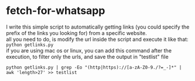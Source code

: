 # fetch-for-whatsapp
I write this simple script to automatically getting links (you could specify the prefix of the links you looking for) from a specific website.  
all you need to do, is modify the url inside the script and execute it like that:  
```python getlinks.py```  
if you are using mac os or linux, you can add this command after the execution, to filter only the urls, and save the output in "testlist" file  
```
python getlinks.py | grep -Eo "(http|https)://[a-zA-Z0-9./?=_-]*" | awk 'length>27' >> testlist
```

